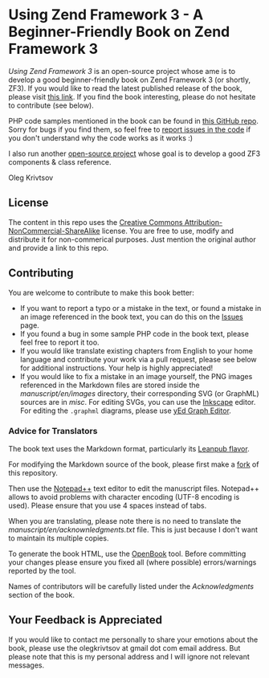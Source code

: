 # Using Zend Framework 3 - A Beginner-Friendly Book on Zend Framework 3

*Using Zend Framework 3* is an open-source project whose ame is to develop a good beginner-friendly book on Zend Framework 3 (or shortly, ZF3). If you would like to read the latest published release of the book, please visit [this link](https://olegkrivtsov.github.io/using-zend-framework-3-book/html). If you find the book interesting, please do not hesitate to contribute (see below).

PHP code samples mentioned in the book can be found in [this GitHub repo](https://github.com/olegkrivtsov/using-zf3-book-samples). Sorry for bugs if you find them, so feel free to [report issues in the code](https://github.com/olegkrivtsov/using-zend-framework-3-book/issues) if you don't understand why the code works as it works :) 

I also run another [open-source project](https://github.com/olegkrivtsov/zf3-api-reference) whose goal is to develop a good ZF3 components & class reference.

Oleg Krivtsov

## License

The content in this repo uses the [Creative Commons Attribution-NonCommercial-ShareAlike](https://creativecommons.org/licenses/by-nc-sa/4.0/) license. You are free to use, modify and distribute it for non-commerical purposes. Just mention the original author and provide a link to this repo.

## Contributing

You are welcome to contribute to make this book better:

  * If you want to report a typo or a mistake in the text, or found a mistake in an image referenced in the book text, you can do this on the [Issues](https://github.com/olegkrivtsov/using-zend-framework-3-book/issues) page. 
  * If you found a bug in some sample PHP code in the book text, please feel free to report it too.
  * If you would like translate existing chapters from English to your home language and contribute your work via a pull request, please see below for additional instructions. Your help is highly appreciated!
  * If you would like to fix a mistake in an image yourself, the PNG images referenced in the Markdown files are stored inside the *manuscript/en/images* directory, their corresponding SVG (or GraphML) sources are in *misc*. For editing SVGs, you can use the [Inkscape](https://inkscape.org/ru/download/) editor. For editing the `.graphml` diagrams, please use [yEd Graph Editor](https://www.yworks.com/products/yed).

### Advice for Translators
  
The book text uses the Markdown format, particularly its [Leanpub flavor](https://leanpub.com/help/manual). 
  
For modifying the Markdown source of the book, please first make a [fork](https://help.github.com/articles/fork-a-repo/) of this repository. 

Then use the [Notepad++](https://notepad-plus-plus.org/) text editor to edit the manuscript files. Notepad++ allows
to avoid problems with character encoding (UTF-8 encoding is used). Please ensure that you use 4 spaces instead of tabs.  

When you are translating, please note there is no need to translate the *manuscript/en/acknownledgments.txt* file. This is just because I don't want to maintain its multiple copies. 

To generate the book HTML, use the [OpenBook](https://github.com/olegkrivtsov/openbook) tool. Before committing your changes please ensure you fixed all (where possible) errors/warnings reported by the tool.

Names of contributors will be carefully listed under the *Acknowledgments* section of the book. 

## Your Feedback is Appreciated

If you would like to contact me personally to share your emotions about the book, please use the olegkrivtsov at gmail dot com email address. But please note that this is my personal address and I will ignore not relevant messages.
